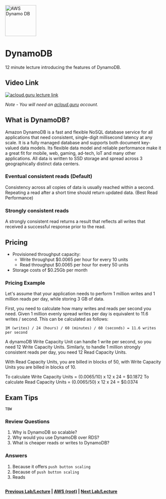 <img src="https://i.imgur.com/hBlcmbB.png" height="100" title="AWS Dynamo DB" />

DynamoDB
======

12 minute lecture introducing the features of DynamoDB.


## Video Link

[![acloud.guru lecture link](https://i.imgur.com/SrryIwM.png)](https://acloud.guru/course/aws-certified-solutions-architect-associate/learn/databases/dynamodb/watch)

*Note - You will need an [acloud.guru](acloud.guru) account.*


## What is DynamoDB?

Amazon DynamoDB is a fast and flexible NoSQL database service for all applications that need consistent, single-digit
millisecond latency at any scale. It is a fully managed database and supports both document key-valued data models.
Its flexible data model and reliable performance make it a great fit for mobile, web, gaming, ad-tech, IoT and
many other applications. All data is written to SSD storage and spread across 3 geographically distinct data centers.


### Eventual consistent reads (Default)

Consistency across all copies of data is usually reached within a second. Repeating a read after a short time should
return updated data. (Best Read Performance)


### Strongly consistent reads

A strongly consistent read returns a result that reflects all writes that received a successful response prior to 
the read.


## Pricing

* Provisioned throughput capacity:
  * Write throughput $0.0065 per hour for every 10 units
  * Read throughput $0.0065 per hour for every 50 units
* Storage costs of $0.25Gb per month


### Pricing Example

Let's assume that your application needs to perform 1 million writes and 1 million reads per day, while storing 3 GB
of data.

First, you need to calculate how many writes and reads per second you need. Given 1 million evenly spread writes per 
day is equivalent to 11.6 writes / second. This can be calculated as follows:

    1M (writes) / 24 (hours) / 60 (minutes) / 60 (seconds) = 11.6 writes per second  

A dynamoDB Write Capacity Unit can handle 1 write per second, so you need 12 Write Capacity Units. Similarly, to 
handle 1 million strongly consistent reads per day, you need 12 Read Capacity Units.

With Read Capacity Units, you are billed in blocks of 50, with Write Capacity Units you are billed in blocks of 10.

To calculate Write Capacity Units = (0.0065/10) x 12 x 24 = $0.1872
To calculate Read Capacity Units = (0.0065/50) x 12 x 24 = $0.0374


## Exam Tips

    TBW
    
### Review Questions

1.  Why is DynamoDB so scalable?
2.  Why would you use DynamoDB over RDS?
3.  What is cheaper reads or writes to DynamoDB?


### Answers

1.  Because it offers `push button scaling`
2.  Because of `push button scaling`
3.  Reads

  
## 

**[Previous Lab/Lecture](databases-rds-backups-replicas.md) | [AWS (root)](../readme.adoc) | [Next Lab/Lecture](databases-dynamodb.md)**










